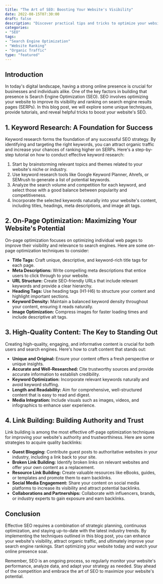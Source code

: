 ```yaml
--- 
title: "The Art of SEO: Boosting Your Website's Visibility"
date: 2022-08-15T07:30:00
draft: false
description: "Discover practical tips and tricks to optimize your website's SEO and improve its ranking on search engine results pages."
categories: 
- "SEO"
tags: 
- "Search Engine Optimization"
- "Website Ranking"
- "Organic Traffic"
type: "featured"
---
```


## Introduction

In today's digital landscape, having a strong online presence is crucial for businesses and individuals alike. One of the key factors in building that presence is Search Engine Optimization (SEO). SEO involves optimizing your website to improve its visibility and ranking on search engine results pages (SERPs). In this blog post, we will explore some unique techniques, provide tutorials, and reveal helpful tricks to boost your website's SEO.

## 1. Keyword Research: A Foundation for Success

Keyword research forms the foundation of any successful SEO strategy. By identifying and targeting the right keywords, you can attract organic traffic and increase your chances of ranking higher on SERPs. Here's a step-by-step tutorial on how to conduct effective keyword research:

1. Start by brainstorming relevant topics and themes related to your website's niche or industry.
2. Use keyword research tools like Google Keyword Planner, Ahrefs, or SEMrush to generate a list of potential keywords.
3. Analyze the search volume and competition for each keyword, and select those with a good balance between popularity and competitiveness.
4. Incorporate the selected keywords naturally into your website's content, including titles, headings, meta descriptions, and image alt tags.

## 2. On-Page Optimization: Maximizing Your Website's Potential

On-page optimization focuses on optimizing individual web pages to improve their visibility and relevance to search engines. Here are some on-page optimization techniques to consider:

- **Title Tags:** Craft unique, descriptive, and keyword-rich title tags for each page.
- **Meta Descriptions:** Write compelling meta descriptions that entice users to click through to your website.
- **URL Structure:** Create SEO-friendly URLs that include relevant keywords and provide a clear hierarchy.
- **Heading Tags:** Use heading tags (H1-H6) to structure your content and highlight important sections.
- **Keyword Density:** Maintain a balanced keyword density throughout your content, ensuring it reads naturally.
- **Image Optimization:** Compress images for faster loading times and include descriptive alt tags.

## 3. High-Quality Content: The Key to Standing Out

Creating high-quality, engaging, and informative content is crucial for both users and search engines. Here's how to craft content that stands out:

- **Unique and Original:** Ensure your content offers a fresh perspective or unique insights.
- **Accurate and Well-Researched:** Cite trustworthy sources and provide accurate information to establish credibility.
- **Keyword Optimization:** Incorporate relevant keywords naturally and avoid keyword stuffing.
- **Length and Readability:** Aim for comprehensive, well-structured content that is easy to read and digest.
- **Media Integration:** Include visuals such as images, videos, and infographics to enhance user experience.

## 4. Link Building: Building Authority and Trust

Link building is among the most effective off-page optimization techniques for improving your website's authority and trustworthiness. Here are some strategies to acquire quality backlinks:

- **Guest Blogging:** Contribute guest posts to authoritative websites in your industry, including a link back to your site.
- **Broken Link Building:** Identify broken links on relevant websites and offer your own content as a replacement.
- **Resource Link Building:** Create valuable resources like eBooks, guides, or templates and promote them to earn backlinks.
- **Social Media Engagement:** Share your content on social media platforms to increase its visibility and attract potential backlinks.
- **Collaborations and Partnerships:** Collaborate with influencers, brands, or industry experts to gain exposure and earn backlinks.

## Conclusion

Effective SEO requires a combination of strategic planning, continuous optimization, and staying up-to-date with the latest industry trends. By implementing the techniques outlined in this blog post, you can enhance your website's visibility, attract organic traffic, and ultimately improve your search engine rankings. Start optimizing your website today and watch your online presence soar.

Remember, SEO is an ongoing process, so regularly monitor your website's performance, analyze data, and adapt your strategy as needed. Stay ahead of the competition and embrace the art of SEO to maximize your website's potential.
